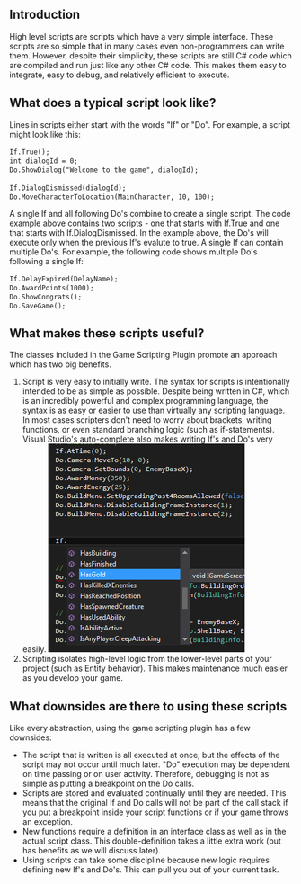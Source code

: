## Introduction

High level scripts are scripts which have a very simple interface. These scripts are so simple that in many cases even non-programmers can write them. However, despite their simplicity, these scripts are still C# code which are compiled and run just like any other C# code. This makes them easy to integrate, easy to debug, and relatively efficient to execute.

## What does a typical script look like?

Lines in scripts either start with the words "If" or "Do". For example, a script might look like this:

    If.True();
    int dialogId = 0;
    Do.ShowDialog("Welcome to the game", dialogId);

    If.DialogDismissed(dialogId);
    Do.MoveCharacterToLocation(MainCharacter, 10, 100);

A single If and all following Do's combine to create a single script. The code example above contains two scripts - one that starts with If.True and one that starts with If.DialogDismissed. In the example above, the Do's will execute only when the previous If's evalute to true. A single If can contain multiple Do's. For example, the following code shows multiple Do's following a single If:

    If.DelayExpired(DelayName);
    Do.AwardPoints(1000);
    Do.ShowCongrats();
    Do.SaveGame();

## What makes these scripts useful?

The classes included in the Game Scripting Plugin promote an approach which has two big benefits.

1.  Script is very easy to initially write. The syntax for scripts is intentionally intended to be as simple as possible. Despite being written in C#, which is an incredibly powerful and complex programming language, the syntax is as easy or easier to use than virtually any scripting language. In most cases scripters don't need to worry about brackets, writing functions, or even standard branching logic (such as if-statements). Visual Studio's auto-complete also makes writing If's and Do's very easily. ![IfAutoComplete.png](/media/migrated_media-IfAutoComplete.png)
2.  Scripting isolates high-level logic from the lower-level parts of your project (such as Entity behavior). This makes maintenance much easier as you develop your game.

## What downsides are there to using these scripts

Like every abstraction, using the game scripting plugin has a few downsides:

-   The script that is written is all executed at once, but the effects of the script may not occur until much later. "Do" execution may be dependent on time passing or on user activity. Therefore, debugging is not as simple as putting a breakpoint on the Do calls.
-   Scripts are stored and evaluated continually until they are needed. This means that the original If and Do calls will not be part of the call stack if you put a breakpoint inside your script functions or if your game throws an exception.
-   New functions require a definition in an interface class as well as in the actual script class. This double-definition takes a little extra work (but has benefits as we will discuss later).
-   Using scripts can take some discipline because new logic requires defining new If's and Do's. This can pull you out of your current task.
